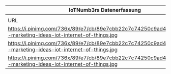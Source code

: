 |IoTNumb3rs Datenerfassung|||||||||||
| ---- | ---- | ---- | ---- | ---- | ---- | ---- | ---- | ---- | ---- | ---- |
||||||||||||
|URL|home_url|filename|device_class|device_count|market_class|market_volume|prognosis_year|publication_year|authorship_class|Dropbox folder|
|https://i.pinimg.com/736x/89/e7/cb/89e7cbb22c7c74250c9ad49a03673634--marketing-ideas-iot-internet-of-things.jpg|https://www.pinterest.de/igorbeuker/marketing-media/|file3_89e7cbb22c7c74250c9ad49a03673634--marketing-ideas-iot-internet-of-things.jpg|generic IoT|50000000000|||2020||company|MariaMarg/20181126-2100|
|https://i.pinimg.com/736x/89/e7/cb/89e7cbb22c7c74250c9ad49a03673634--marketing-ideas-iot-internet-of-things.jpg|https://www.pinterest.de/igorbeuker/marketing-media/|file3_89e7cbb22c7c74250c9ad49a03673634--marketing-ideas-iot-internet-of-things.jpg|smart home||value|60000000000|2017||company|MariaMarg/20181126-2100|
|https://i.pinimg.com/736x/89/e7/cb/89e7cbb22c7c74250c9ad49a03673634--marketing-ideas-iot-internet-of-things.jpg|https://www.pinterest.de/igorbeuker/marketing-media/|file3_89e7cbb22c7c74250c9ad49a03673634--marketing-ideas-iot-internet-of-things.jpg|generic IoT||revenue|9.48E+11|2020||pinterest|MariaMarg/20181126-2100|
